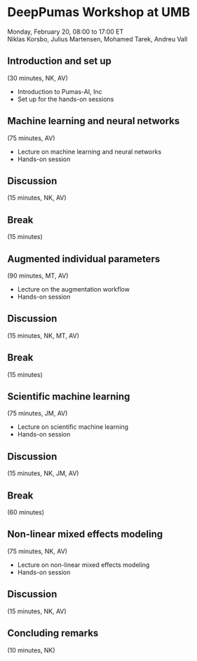 # DeepPumas Workshop at UMB

Monday, February 20, 08:00 to 17:00 ET<br>
Niklas Korsbo, Julius Martensen, Mohamed Tarek, Andreu Vall

## Introduction and set up <br>
(30 minutes, NK, AV)

- Introduction to Pumas-AI, Inc
- Set up for the hands-on sessions

## Machine learning and neural networks <br>
(75 minutes, AV)

- Lecture on machine learning and neural networks
- Hands-on session

## Discussion <br>
(15 minutes, NK, AV)

## Break <br>
(15 minutes)

## Augmented individual parameters
(90 minutes, MT, AV)

- Lecture on the augmentation workflow
- Hands-on session

## Discussion <br>
(15 minutes, NK, MT, AV)

## Break <br>
(15 minutes)

## Scientific machine learning <br>
(75 minutes, JM, AV)

- Lecture on scientific machine learning
- Hands-on session

## Discussion <br>
(15 minutes, NK, JM, AV)

## Break <br>
(60 minutes)

## Non-linear mixed effects modeling
(75 minutes, NK, AV)

- Lecture on non-linear mixed effects modeling
- Hands-on session

## Discussion <br>
(15 minutes, NK, AV)

## Concluding remarks 
(10 minutes, NK)
